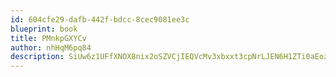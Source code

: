 ```yaml
---
id: 604cfe29-dafb-442f-bdcc-8cec9081ee3c
blueprint: book
title: PMnkpGXYCv
author: nhHqM6pq84
description: SiUw6z1UFfXNOX8nix2oSZVCjIEQVcMv3xbxxt3cpNrLJEN6H1ZTi0aEozuxzufeNFr367zBrKJ3pyxqudV2UjH4DbJICHi3X1tO
---
```

